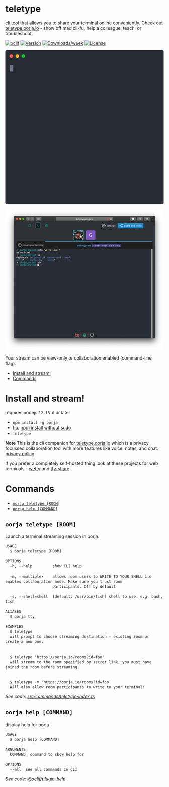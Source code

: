 teletype
=====

cli tool that allows you to share your terminal online conveniently. Check out [teletype.oorja.io](https://teletype.oorja.io) - show off mad cli-fu, help a colleague, teach, or troubleshoot.

[![oclif](https://img.shields.io/badge/cli-oclif-brightgreen.svg)](https://oclif.io)
[![Version](https://img.shields.io/npm/v/oorja.svg)](https://npmjs.org/package/oorja)
[![Downloads/week](https://img.shields.io/npm/dw/oorja.svg)](https://npmjs.org/package/oorja)
[![License](https://img.shields.io/npm/l/oorja.svg)](https://github.com/akshaykmr/teletype/blob/master/package.json)

<p align="center">
  <img width="600" src="./cli-demo.svg">
</p>

<p align="center">
  <img src="./teletype-session.png">
</p>

Your stream can be view-only or collaboration enabled (command-line flag).

<!-- toc -->
* [Install and stream!](#install-and-stream)
* [Commands](#commands)
<!-- tocstop -->

# Install and stream!

requires nodejs `12.13.0` or later
- `npm install -g oorja`
- tip: [npm install without sudo](https://github.com/sindresorhus/guides/blob/master/npm-global-without-sudo.md)
- `teletype`

**Note**
This is the cli companion for [teletype.oorja.io](https://teletype.oorja.io) which is a privacy focussed collaboration tool with more features like voice, notes, and chat. [privacy policy](https://teletype.oorja.io/privacy_policy)

If you prefer a completely self-hosted thing look at
these projects for web terminals - [wetty](https://github.com/butlerx/wetty) and [tty-share](https://github.com/elisescu/tty-share)


# Commands

* [`oorja teletype [ROOM]`](#oorja-teletype-room)
* [`oorja help [COMMAND]`](#oorja-help-command)

## `oorja teletype [ROOM]`

Launch a terminal streaming session in oorja.

```
USAGE
  $ oorja teletype [ROOM]

OPTIONS
  -h, --help         show CLI help

  -m, --multiplex    allows room users to WRITE TO YOUR SHELL i.e enables collaboration mode. Make sure you trust room
                     participants. Off by default

  -s, --shell=shell  [default: /usr/bin/fish] shell to use. e.g. bash, fish

ALIASES
  $ oorja tty

EXAMPLES
  $ teletype
  will prompt to choose streaming destination - existing room or create a new one.


  $ teletype 'https://oorja.io/rooms?id=foo'
  will stream to the room specified by secret link, you must have joined the room before streaming.


  $ teletype -m 'https://oorja.io/rooms?id=foo'
  Will also allow room participants to write to your terminal!
```

_See code: [src/commands/teletype/index.ts](https://github.com/akshaykmr/teletype/blob/v1.2.3/src/commands/teletype/index.ts)_

## `oorja help [COMMAND]`

display help for oorja

```
USAGE
  $ oorja help [COMMAND]

ARGUMENTS
  COMMAND  command to show help for

OPTIONS
  --all  see all commands in CLI
```

_See code: [@oclif/plugin-help](https://github.com/oclif/plugin-help/blob/v3.1.0/src/commands/help.ts)_
